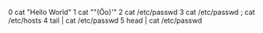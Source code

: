 0 cat "Hello World"
1 cat "\"(Ôo)'"
2 cat /etc/passwd
3 cat /etc/passwd ; cat /etc/hosts
4 tail | cat /etc/passwd
5 head | cat /etc/passwd
